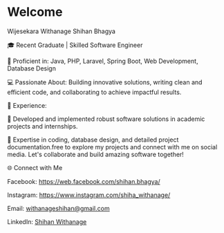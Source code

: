 # Welcome

Wijesekara Withanage Shihan Bhagya

🎓 Recent Graduate | Skilled Software Engineer

🔧 Proficient in: Java, PHP, Laravel, Spring Boot, Web Development, Database Design

💻 Passionate About: Building innovative solutions, writing clean and efficient code, and collaborating to achieve impactful results.




📁 Experience:


🔧 Developed and implemented robust software solutions in academic projects and internships.

🔧 Expertise in coding, database design, and detailed project documentation.free to explore my projects and connect with me on social media. Let's collaborate and build amazing software together!




🌐 Connect with Me


Facebook: https://web.facebook.com/shihan.bhagya/

Instagram: https://www.instagram.com/shiha_withanage/

Email: withanageshihan@gmail.com

LinkedIn: [Shihan Withanage](https://www.linkedin.com/in/shihan-withanage-3a930a162/)

